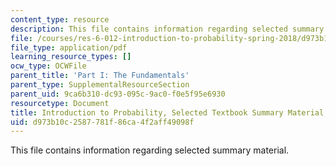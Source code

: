 ```yaml
---
content_type: resource
description: This file contains information regarding selected summary material.
file: /courses/res-6-012-introduction-to-probability-spring-2018/d973b10c2587781f86ca4f2aff49098f_MITRES_6_012S18_Textbook.pdf
file_type: application/pdf
learning_resource_types: []
ocw_type: OCWFile
parent_title: 'Part I: The Fundamentals'
parent_type: SupplementalResourceSection
parent_uid: 9ca6b310-dc93-095c-9ac0-f0e5f95e6930
resourcetype: Document
title: Introduction to Probability, Selected Textbook Summary Material
uid: d973b10c-2587-781f-86ca-4f2aff49098f
---
```

This file contains information regarding selected summary material.

